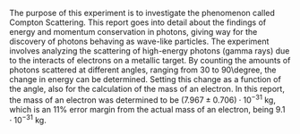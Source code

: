 The purpose of this experiment is to investigate the phenomenon called Compton Scattering. This report goes into detail about the findings of energy and momentum conservation in photons, giving way for the discovery of photons behaving as wave-like particles. The experiment involves analyzing the scattering of high-energy photons (gamma rays) due to the interacts of electrons on a metallic target. By counting the amounts of photons scattered at different angles, ranging from 30 to 90\degree, the change in energy can be determined. Setting this change as a function of the angle, also for the calculation of the mass of an electron. In this report, the mass of an electron was determined to be $(7.967\pm 0.706)\cdot 10^{-31} \text{ kg}$, which is an 11\% error margin from the actual mass of an electron, being $9.1 \cdot 10^{-31} \text{ kg.}$
